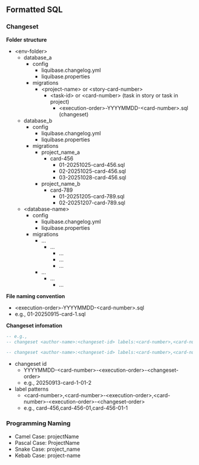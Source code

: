 ## Formatted SQL

### Changeset
**Folder structure**

- <env\-folder>
  - database_a
    - config
      - liquibase.changelog.yml
      - liquibase.properties
    - migrations
      - <project\-name> or <story\-card\-number>
        - <task\-id> or <card\-number> (task in story or task in project)
          - <execution\-order>\-YYYYMMDD\-<card\-number>.sql (changeset)
  - database_b
    - config
      - liquibase.changelog.yml
      - liquibase.properties
    - migrations
      - project_name_a
        - card-456
          - 01-20251025-card-456.sql
          - 02-20251025-card-456.sql
          - 03-20251028-card-456.sql
      - project_name_b
        - card-789
          - 01-20251205-card-789.sql
          - 02-20251207-card-789.sql
  - <database\-name>
    - config
      - liquibase.changelog.yml
      - liquibase.properties
    - migrations
      - ...
        - ...
          - ...
          - ...
          - ...
      - ...
        - ...
          - ...

**File naming convention**
- <execution\-order>\-YYYYMMDD\-<card\-number>.sql
- e.g., 01-20250915-card-1.sql

**Changeset infomation**
``` sql
-- e.g.,
-- changeset <author-name>:<changeset-id> labels:<card-number>,<card-number>-<01...n>,<card-number>-<01...n>-<1...n> contexts:dev,test

-- changeset <author-name>:<changeset-id> labels:<card-number>,<card-number>-<01...n>,<card-number>-<01...n>-<1...n> contexts:production
```

- changeset id
  - YYYYMMDD\-<card\-number>\-<execution\-order>\-<changeset\-order>
  - e.g., 20250913-card-1-01-2
- label patterns
  - <card\-number>,<card\-number>\-<execution\-order>,<card\-number>\-<execution\-order>\-<changeset\-order>
  - e.g., card-456,card-456-01,card-456-01-1

### Programming Naming
- Camel Case: projectName
- Pascal Case: ProjectName
- Snake Case: project_name
- Kebab Case: project-name